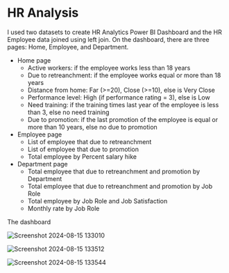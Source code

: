 # HR Analysis

I used two datasets to create HR Analytics Power BI Dashboard and the HR Employee data joined using left join. On the dashboard, there are three pages: Home, Employee, and Department.

- Home page
    - Active workers: if the employee works less than 18 years
    - Due to retreanchment: if the employee works equal or more than 18 years
    - Distance from home: Far (>=20), Close (>=10), else is Very Close
    - Performance level: High (if performance rating = 3), else is Low
    - Need training: if the training times last year of the employee is less than 3, else no need training
    - Due to promotion: if the last promotion of the employee is equal or more than 10 years, else no due to promotion
- Employee page
    - List of employee that due to retreanchment
    - List of employee that due to promotion
    - Total employee by Percent salary hike
- Department page
    - Total employee that due to retreanchment and promotion by Department
    - Total employee that due to retreanchment and promotion by Job Role
    - Total employee by Job Role and Job Satisfaction
    - Monthly rate by Job Role
 
The dashboard

![Screenshot 2024-08-15 133010](https://github.com/user-attachments/assets/72142d18-1c5e-493e-a3ed-8b71d5862653)

![Screenshot 2024-08-15 133512](https://github.com/user-attachments/assets/46bf6d90-d19b-4a71-8126-812b19cb9237)

![Screenshot 2024-08-15 133544](https://github.com/user-attachments/assets/d6f0ef98-e63b-44b2-be85-756b26e129ef)
